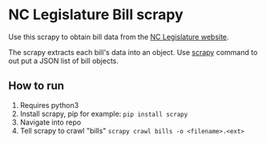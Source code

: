 # NC Legislature Bill scrapy

Use this scrapy to obtain bill data from the [NC Legislature website](http://www.ncleg.net).

The scrapy extracts each bill's data into an object. Use [scrapy](https://github.com/scrapy/scrapy) command to out put a JSON list of bill objects.

## How to run

1. Requires python3
1. Install scrapy, pip for example: `pip install scrapy`
1. Navigate into repo
1. Tell scrapy to crawl "bills" `scrapy crawl bills -o <filename>.<ext>`
